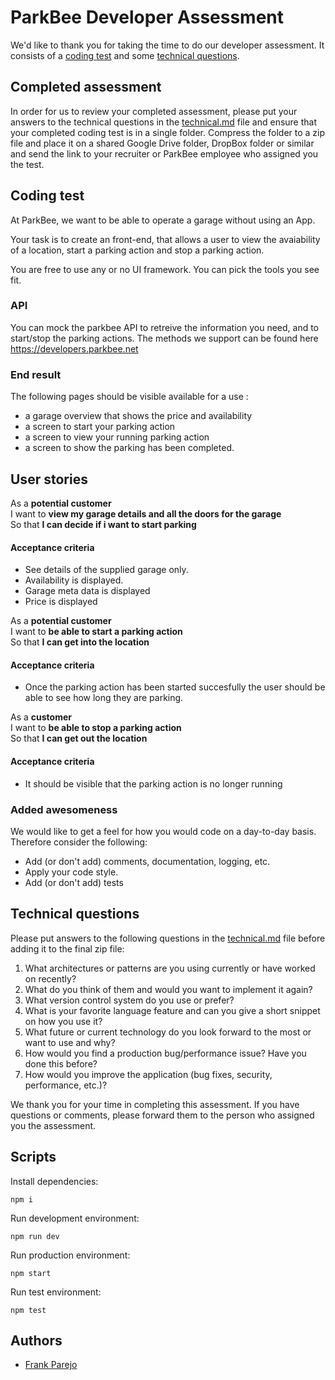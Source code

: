 # ParkBee Developer Assessment

We'd like to thank you for taking the time to do our developer assessment. It consists of a [coding test](#coding-test) and some [technical questions](#technical-questions).

## Completed assessment

In order for us to review your completed assessment, please put your answers to the technical questions in the [technical.md](technical.md) file and ensure that your completed coding test is in a single folder. Compress the folder to a zip file and place it on a shared Google Drive folder, DropBox folder or similar and send the link to your recruiter or ParkBee employee who assigned you the test.

## Coding test

At ParkBee, we want to be able to operate a garage without using an App.

Your task is to create an front-end, that allows a user to view the avaiability of a location, start a parking action and stop a parking action.

You are free to use any or no UI framework. You can pick the tools you see fit.

### API

You can mock the parkbee API to retreive the information you need, and to start/stop the parking actions.
The methods we support can be found here https://developers.parkbee.net

### End result

The following pages should be visible available for a use :

- a garage overview that shows the price and availability
- a screen to start your parking action
- a screen to view your running parking action
- a screen to show the parking has been completed.

## User stories

As a **potential customer**  
I want to **view my garage details and all the doors for the garage**  
So that **I can decide if i want to start parking**

#### Acceptance criteria

- See details of the supplied garage only.
- Availability is displayed.
- Garage meta data is displayed
- Price is displayed

As a **potential customer**  
I want to **be able to start a parking action**  
So that **I can get into the location**

#### Acceptance criteria

- Once the parking action has been started succesfully the user should be able to see how long they are parking.

As a **customer**  
I want to **be able to stop a parking action**  
So that **I can get out the location**

#### Acceptance criteria

- It should be visible that the parking action is no longer running

### Added awesomeness

We would like to get a feel for how you would code on a day-to-day basis. Therefore consider the following:

- Add (or don't add) comments, documentation, logging, etc.
- Apply your code style.
- Add (or don't add) tests

## Technical questions

Please put answers to the following questions in the [technical.md](technical.md) file before adding it to the final zip file:

1. What architectures or patterns are you using currently or have worked on recently?
2. What do you think of them and would you want to implement it again?
3. What version control system do you use or prefer?
4. What is your favorite language feature and can you give a short snippet on how you use it?
5. What future or current technology do you look forward to the most or want to use and why?
6. How would you find a production bug/performance issue? Have you done this before?
7. How would you improve the application (bug fixes, security, performance, etc.)?

We thank you for your time in completing this assessment. If you have questions or comments, please forward them to the person who assigned you the assessment.

## Scripts

Install dependencies:

```
npm i
```

Run development environment:

```
npm run dev
```

Run production environment:

```
npm start
```

Run test environment:

```
npm test
```

## Authors

- [Frank Parejo](https://github.com/frankPairs)
